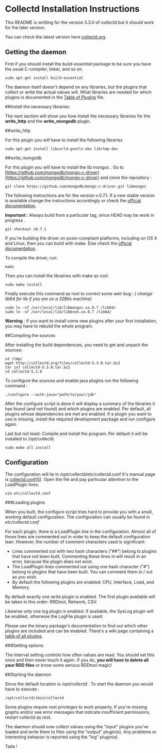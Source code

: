 # Collectd Installation Instructions

This README is writting for the version 5.3.0 of collectd but it should work for the later version.

You can check the latest version here [collectd.org](https://collectd.org/download.shtml).


## Getting the daemon


First if you should install the *build-essential* package to be sure you have the usual C-compiler, linker, and so on.

```
sudo apt-get install build-essential
```

The daemon itself doesn't depend on any libraries, but the plugins that collect or write the actual values will. What libraries are needed for which plugins is documented in the [Table of Plugins](https://collectd.org/wiki/index.php/Table_of_Plugins) file. 

##Install the necessary libraries:

The next section will show you how install the necessary libraries for the **write_http** and the **write_mongodb** plugin.

##write_http

For this plugin you will have to install the following libraries

```
sudo apt-get install libcurl4-gnutls-dev librtmp-dev 
```

##write_mongodb

For this plugin you will have to install the lib mongoc .
Go to [https://github.com/mongodb/mongo-c-driver](https://github.com/mongodb/mongo-c-driver) and clone the repository :

```
git clone https://github.com/mongodb/mongo-c-driver.git libmongoc
```
The following instructions are for the version v.0.7.1. If a new stable version is available change the instructions accordingly or check the [official documentation](http://api.mongodb.org/c/current/).

**Important :** Always build from a particular tag, since HEAD may be work in progress .

```
git checkout v0.7.1
```
If you're building the driver on posix-compliant platforms, including on OS X and Linux, then you can build with make.
Else check the [official documentation](http://api.mongodb.org/c/current/).

To compile the driver, run:
```
make
```
Then you can install the librairies with make as root:
```
sudo make install
```

Finally execute this command as root to correct some weir bug : 
*( change lib64 for lib if you are on a 32Bits machine)*
```
sudo ln -sf /usr/local/lib/libmongoc.so.0.7 /lib64/
sudo ln -sf /usr/local/lib/libbson.so.0.7 /lib64/
```

**Warning** : if you want to install some new plugins after your first installation, you may have to rebuild the whole program.

##Compiling the sources

After installing the build dependencies, you need to get and unpack the sources:

```
cd /tmp/
wget http://collectd.org/files/collectd-5.3.0.tar.bz2
tar jxf collectd-5.3.0.tar.bz2
cd collectd-5.3.0
```

To configure the sources and enable java plugins run the following command :

```
./configure --with-java="path/to/your/jdk"
```

After the configure script is done it will display a summary of the libraries it has found (and not found) and which plugins are enabled. Per default, all plugins whose dependencies are met are enabled. If a plugin you want to use is missing, install the required development package and run configure again.

Last but not least: Compile and install the program. Per default it will be installed to /opt/collectd.

```
sudo make all install
```

## Configuration

The configuration will lie in /opt/collectd/etc/collectd.conf It's manual page is [collectd.conf(5)](http://collectd.org/documentation/manpages/collectd.conf.5.shtml). Open the file and pay particular attention to the LoadPlugin lines.

```
vim etc/collectd.conf
```
###Loading plugins

When you built, the configure script tries hard to provide you with a small, working default configuration. The configuration can usually be found in *etc/collectd.conf*

For each plugin, there is a LoadPlugin line in the configuration. Almost all of those lines are commented out in order to keep the default configuration lean. However, the number of comment characters used is significant:

* Lines commented out with two hash characters ("##") belong to plugins that have not been built. Commenting these lines in will result in an error, because the plugin does not exist.
* The LoadPlugin lines commented out using one hash character ("#") belong to plugins that have been built. You can comment them in / out as you wish.
* By default the following plugins are enabled: CPU, Interface, Load, and Memory.

By default exactly one write plugin is enabled. The first plugin available will be taken in this order: RRDtool, Network, CSV.

Likewise only one log plugin is enabled. If available, the SysLog plugin will be enabled, otherwise the LogFile plugin is used.

Please see the binary package's documentation to find out which other plugins are included and can be enabled. There's a wiki page containing a [table of all plugins](https://collectd.org/wiki/index.php/Table_of_Plugins).

###Setting options

The interval setting controls how often values are read. You should set this once and then never touch it again. If you do, **you will have to delete all your RDD files** or know some serious RDDtool magic!


##Starting the daemon

Since the default location is */opt/collectd* . To start the daemon you would have to execute :

```
/opt/collectd/sbin/collectd
```

Some plugins require root privileges to work properly. If you're missing graphs and/or see error messages that indicate insufficient permissions, restart collectd as root.

The daemon should now collect values using the "input" plugins you've loaded and write them to files using the "output" plugin(s). Any problems or interesting behavior is reported using the "log" plugin(s).

Tada !
